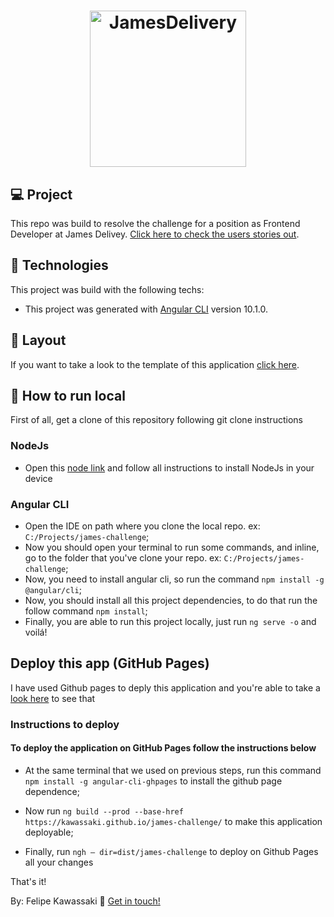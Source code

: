 
<h1 align="center">
    <img alt="JamesDelivery" title="#JamesDelivery" src="https://raw.githubusercontent.com/james-delivery/frontend-challenge/5d22c168a743de955ab261d1a415320e81e4ebf1/assets/logo.svg" width="250px" />
</h1>

## 💻 Project

This repo was build to resolve the challenge for a position as Frontend Developer at James Delivey.
[Click here to check the users stories out](https://github.com/james-delivery/frontend-challenge).

## :rocket: Technologies

This project was build with the following techs:

- This project was generated with [Angular CLI](https://github.com/angular/angular-cli) version 10.1.0.


## 🔖 Layout

If you want to take a look to the template of this application [click here](https://www.figma.com/file/6Z1eafamhmHr6n7DWbm4I9/Teste-James?node-id=0%3A1).


## 🔧 How to run local
 First of all, get a clone of this repository following git clone instructions
 
 ### NodeJs
   - Open this [node link](https://nodejs.org/en/) and follow all instructions to install NodeJs in your device

 ### Angular CLI
   - Open the IDE on path where you clone the local repo. ex: `C:/Projects/james-challenge`;
   - Now you should open your terminal to run some commands, and inline, go to the folder that you've clone your repo. ex: `C:/Projects/james-challenge`;
   - Now, you need to install angular cli, so run the command `npm install -g @angular/cli`;
   - Now, you should install all this project dependencies, to do that run the follow command `npm install`;
   - Finally, you are able to run this project locally, just run `ng serve -o` and voilá!

## Deploy this app (GitHub Pages)

  I have used Github pages to deply this application and you're able to take a [look here](https://kawassaki.github.io/james-challenge/dashboard) to see that

  ### Instructions to deploy
  #### To deploy the application on GitHub Pages follow the instructions below

  - At the same terminal that we used on previous steps, run this command `npm install -g angular-cli-ghpages` to install the github page dependence;

  - Now run `ng build --prod --base-href https://kawassaki.github.io/james-challenge/` to make this application deployable;

  - Finally, run `ngh — dir=dist/james-challenge` to deploy on Github Pages all your changes

  That's it!
 

By: Felipe Kawassaki :wave: [Get in touch!](https://www.linkedin.com/in/felipe-kawassaki-335697118/)
